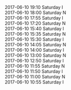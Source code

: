 2017-06-10 19:10 Saturday  I  
2017-06-10 18:00 Saturday  N  
2017-06-10 17:55 Saturday  I  
2017-06-10 17:20 Saturday  N  
2017-06-10 15:40 Saturday  I  
2017-06-10 15:35 Saturday  N  
2017-06-10 15:30 Saturday  I  
2017-06-10 14:05 Saturday  N  
2017-06-10 14:00 Saturday  I  
2017-06-10 13:00 Saturday  N  
2017-06-10 12:50 Saturday  I  
2017-06-10 11:55 Saturday  N  
2017-06-10 11:50 Saturday  I  
2017-06-10 11:00 Saturday  N  
2017-06-10 10:55 Saturday  I  
